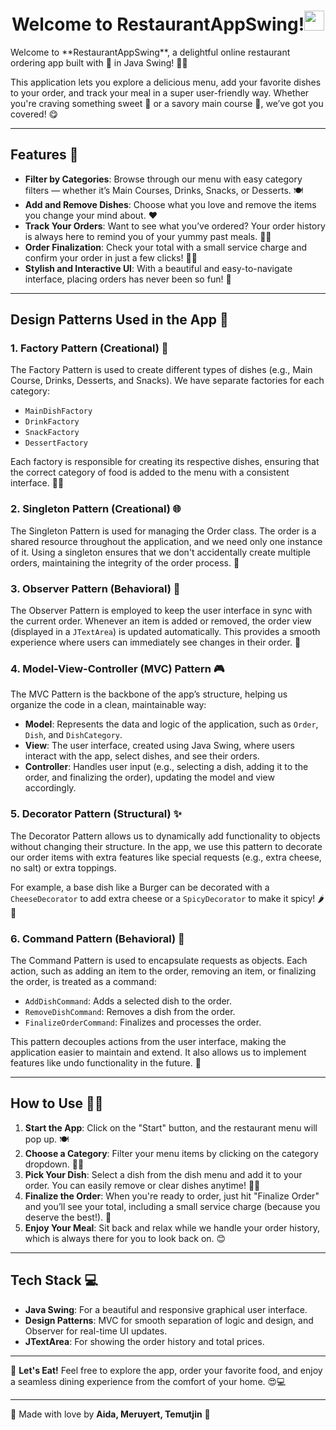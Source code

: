 <h1 align="center">Welcome to RestaurantAppSwing!<img src="https://encrypted-tbn0.gstatic.com/images?q=tbn:ANd9GcTlNBZiQjsuJNvxKM8vgi3EEh7iuuLwLB6efg&s" height="32"/></h1>
Welcome to **RestaurantAppSwing**, a delightful online restaurant ordering app built with 💖 in Java Swing! 🍴✨

This application lets you explore a delicious menu, add your favorite dishes to your order, and track your meal in a super user-friendly way. Whether you're craving something sweet 🍰 or a savory main course 🍝, we’ve got you covered! 😋

---

## Features 🌟

- **Filter by Categories**: Browse through our menu with easy category filters — whether it’s Main Courses, Drinks, Snacks, or Desserts. 🍽
- **Add and Remove Dishes**: Choose what you love and remove the items you change your mind about. ❤️
- **Track Your Orders**: Want to see what you’ve ordered? Your order history is always here to remind you of your yummy past meals. 🍔🥤
- **Order Finalization**: Check your total with a small service charge and confirm your order in just a few clicks! 💸✨
- **Stylish and Interactive UI**: With a beautiful and easy-to-navigate interface, placing orders has never been so fun! 🎨

---

## Design Patterns Used in the App 🎨

### 1. Factory Pattern (Creational) 🍴
The Factory Pattern is used to create different types of dishes (e.g., Main Course, Drinks, Desserts, and Snacks). We have separate factories for each category:
- `MainDishFactory`
- `DrinkFactory`
- `SnackFactory`
- `DessertFactory`

Each factory is responsible for creating its respective dishes, ensuring that the correct category of food is added to the menu with a consistent interface. 🍕🍹

### 2. Singleton Pattern (Creational) 🌐
The Singleton Pattern is used for managing the Order class. The order is a shared resource throughout the application, and we need only one instance of it. Using a singleton ensures that we don't accidentally create multiple orders, maintaining the integrity of the order process. 🍔

### 3. Observer Pattern (Behavioral) 👀
The Observer Pattern is employed to keep the user interface in sync with the current order. Whenever an item is added or removed, the order view (displayed in a `JTextArea`) is updated automatically. This provides a smooth experience where users can immediately see changes in their order. 📝

### 4. Model-View-Controller (MVC) Pattern 🎮
The MVC Pattern is the backbone of the app’s structure, helping us organize the code in a clean, maintainable way:
- **Model**: Represents the data and logic of the application, such as `Order`, `Dish`, and `DishCategory`.
- **View**: The user interface, created using Java Swing, where users interact with the app, select dishes, and see their orders.
- **Controller**: Handles user input (e.g., selecting a dish, adding it to the order, and finalizing the order), updating the model and view accordingly.

### 5. Decorator Pattern (Structural) ✨
The Decorator Pattern allows us to dynamically add functionality to objects without changing their structure. In the app, we use this pattern to decorate our order items with extra features like special requests (e.g., extra cheese, no salt) or extra toppings.

For example, a base dish like a Burger can be decorated with a `CheeseDecorator` to add extra cheese or a `SpicyDecorator` to make it spicy! 🌶🍔

### 6. Command Pattern (Behavioral) 🎯
The Command Pattern is used to encapsulate requests as objects. Each action, such as adding an item to the order, removing an item, or finalizing the order, is treated as a command:
- `AddDishCommand`: Adds a selected dish to the order.
- `RemoveDishCommand`: Removes a dish from the order.
- `FinalizeOrderCommand`: Finalizes and processes the order.

This pattern decouples actions from the user interface, making the application easier to maintain and extend. It also allows us to implement features like undo functionality in the future. 🔄

---

## How to Use 🧑‍🍳

1. **Start the App**: Click on the "Start" button, and the restaurant menu will pop up. 🍽
2. **Choose a Category**: Filter your menu items by clicking on the category dropdown. 🥘🥤
3. **Pick Your Dish**: Select a dish from the dish menu and add it to your order. You can easily remove or clear dishes anytime! 🍕🍰
4. **Finalize the Order**: When you're ready to order, just hit "Finalize Order" and you’ll see your total, including a small service charge (because you deserve the best!). 💖
5. **Enjoy Your Meal**: Sit back and relax while we handle your order history, which is always there for you to look back on. 😊

---

## Tech Stack 💻

- **Java Swing**: For a beautiful and responsive graphical user interface.
- **Design Patterns**: MVC for smooth separation of logic and design, and Observer for real-time UI updates.
- **JTextArea**: For showing the order history and total prices.

---

🥳 **Let's Eat!**
Feel free to explore the app, order your favorite food, and enjoy a seamless dining experience from the comfort of your home. 😍💻

---

🌼 Made with love by **Aida, Meruyert, Temutjin** 🌼

